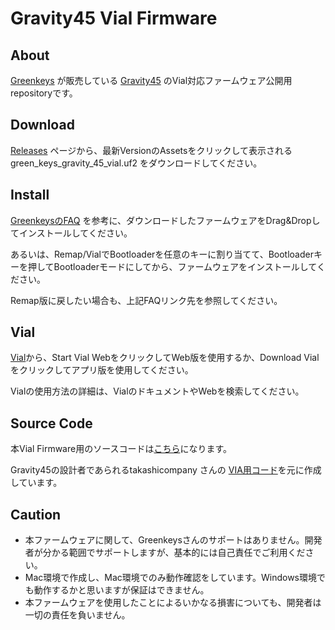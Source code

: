 # Gravity45 Vial Firmware

## About

[Greenkeys](https://green-keys.info/) が販売している [Gravity45](https://green-keys.info/lp/gravity45/) のVial対応ファームウェア公開用repositoryです。

## Download

[Releases](https://github.com/karbou12/gravity45_vial/releases) ページから、最新VersionのAssetsをクリックして表示される green_keys_gravity_45_vial.uf2 をダウンロードしてください。

## Install

[GreenkeysのFAQ](https://green-keys.info/gravity45-faq/#index_id29) を参考に、ダウンロードしたファームウェアをDrag&Dropしてインストールしてください。

あるいは、Remap/VialでBootloaderを任意のキーに割り当てて、Bootloaderキーを押してBootloaderモードにしてから、ファームウェアをインストールしてください。

Remap版に戻したい場合も、上記FAQリンク先を参照してください。

## Vial

[Vial](https://get.vial.today/)から、Start Vial WebをクリックしてWeb版を使用するか、Download Vialをクリックしてアプリ版を使用してください。

Vialの使用方法の詳細は、VialのドキュメントやWebを検索してください。

## Source Code

本Vial Firmware用のソースコードは[こちら](https://github.com/karbou12/vial-qmk/tree/keyboard/gravity45/keyboards/green_keys/gravity_45/keymaps/vial)になります。

Gravity45の設計者であられるtakashicompany さんの [VIA用コード](https://github.com/takashicompany/qmk_firmware/tree/master/keyboards/green_keys/gravity_45)を元に作成しています。

## Caution

- 本ファームウェアに関して、Greenkeysさんのサポートはありません。開発者が分かる範囲でサポートしますが、基本的には自己責任でご利用ください。
- Mac環境で作成し、Mac環境でのみ動作確認をしています。Windows環境でも動作するかと思いますが保証はできません。
- 本ファームウェアを使用したことによるいかなる損害についても、開発者は一切の責任を負いません。

